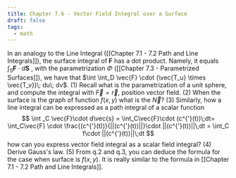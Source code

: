 ```yaml
---
title: Chapter 7.6 - Vector Field Integral over a Surface
draft: false
tags:
  - math
---
```


In an analogy to the Line Integral ([[Chapter 7.1 - 7.2 Path and Line Integrals]]), the surface integral of $\textbf{F}$ has a dot product. Namely, it equals $\int_S \textbf{F} \cdot d\textbf{S}$ , with the parametrization $\Phi$ ([[Chapter 7.3 - Parametrized Surfaces]]), we have that $\int \int_D \vec{F} \cdot (\vec{T_u} \times \vec{T_v})\; du\; dv$. 
(1) Recall what is the parametrization of a unit sphere, and compute the integral with $\vec{F} = \vec{r}$, position vector field.
(2) When the surface is the graph of function $f(x,y)$ what is the $\vec{N}$? 
(3) Similarly, how a line integral can be expressed as a path integral of a scalar function $$
\int _C \vec{F}\cdot d\vec{s} = \int_C\vec{F}\cdot (c^{'}(t))\;dt= \int_C\vec{F} \cdot \frac{(c^{'}(t))}{||(c^{'}(t))||}\cdot ||(c^{'}(t))||\;dt = \int_C f\cdot ||(c^{'}(t))||\;dt
$$
how can you express vector field integral as a scalar field integral?
(4) Derive Gauss's law. 
(5) From q.2 and q.3, you can deduce the formula for the case when surface is $f(x,y)$. It is really similar to the formula in [[Chapter 7.1 - 7.2 Path and Line Integrals]]. 
